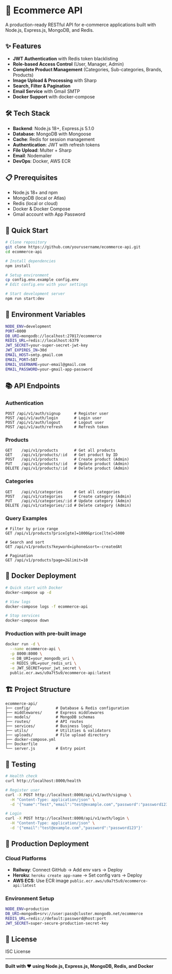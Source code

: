 # 🛒 Ecommerce API

A production-ready RESTful API for e-commerce applications built with Node.js, Express.js, MongoDB, and Redis.

## ✨ Features

- **JWT Authentication** with Redis token blacklisting
- **Role-based Access Control** (User, Manager, Admin)
- **Complete Product Management** (Categories, Sub-categories, Brands, Products)
- **Image Upload & Processing** with Sharp
- **Search, Filter & Pagination**
- **Email Service** with Gmail SMTP
- **Docker Support** with docker-compose

## 🛠️ Tech Stack

- **Backend**: Node.js 18+, Express.js 5.1.0
- **Database**: MongoDB with Mongoose
- **Cache**: Redis for session management
- **Authentication**: JWT with refresh tokens
- **File Upload**: Multer + Sharp
- **Email**: Nodemailer
- **DevOps**: Docker, AWS ECR

## 📋 Prerequisites

- Node.js 18+ and npm
- MongoDB (local or Atlas)
- Redis (local or cloud)
- Docker & Docker Compose
- Gmail account with App Password

## 🚀 Quick Start

```bash
# Clone repository
git clone https://github.com/yourusername/ecommerce-api.git
cd ecommerce-api

# Install dependencies
npm install

# Setup environment
cp config.env.example config.env
# Edit config.env with your settings

# Start development server
npm run start:dev
```

## 🔧 Environment Variables

```bash
NODE_ENV=development
PORT=8000
DB_URI=mongodb://localhost:27017/ecommerce
REDIS_URL=redis://localhost:6379
JWT_SECRET=your-super-secret-jwt-key
JWT_EXPIRES_IN=30d
EMAIL_HOST=smtp.gmail.com
EMAIL_PORT=587
EMAIL_USERNAME=your-email@gmail.com
EMAIL_PASSWORD=your-gmail-app-password
```

## 📚 API Endpoints

### Authentication
```http
POST /api/v1/auth/signup      # Register user
POST /api/v1/auth/login       # Login user
POST /api/v1/auth/logout      # Logout user
POST /api/v1/auth/refresh     # Refresh token
```

### Products
```http
GET    /api/v1/products       # Get all products
GET    /api/v1/products/:id   # Get product by ID
POST   /api/v1/products       # Create product (Admin)
PUT    /api/v1/products/:id   # Update product (Admin)
DELETE /api/v1/products/:id   # Delete product (Admin)
```

### Categories
```http
GET    /api/v1/categories     # Get all categories
POST   /api/v1/categories     # Create category (Admin)
PUT    /api/v1/categories/:id # Update category (Admin)
DELETE /api/v1/categories/:id # Delete category (Admin)
```

### Query Examples
```http
# Filter by price range
GET /api/v1/products?price[gte]=1000&price[lte]=5000

# Search and sort
GET /api/v1/products?keyword=iphone&sort=-createdAt

# Pagination
GET /api/v1/products?page=2&limit=10
```

## 🐳 Docker Deployment

```bash
# Quick start with Docker
docker-compose up -d

# View logs
docker-compose logs -f ecommerce-api

# Stop services
docker-compose down
```

### Production with pre-built image
```bash
docker run -d \
  --name ecommerce-api \
  -p 8000:8000 \
  -e DB_URI=your_mongodb_uri \
  -e REDIS_URL=your_redis_uri \
  -e JWT_SECRET=your_jwt_secret \
  public.ecr.aws/u9a7t5u9/ecommerce-api:latest
```

## 🏗️ Project Structure

```
ecommerce-api/
├── config/           # Database & Redis configuration
├── middlewares/      # Express middlewares
├── models/           # MongoDB schemas
├── routes/           # API routes
├── services/         # Business logic
├── utils/            # Utilities & validators
├── uploads/          # File upload directory
├── docker-compose.yml
├── Dockerfile
└── server.js         # Entry point
```

## 🧪 Testing

```bash
# Health check
curl http://localhost:8000/health

# Register user
curl -X POST http://localhost:8000/api/v1/auth/signup \
  -H "Content-Type: application/json" \
  -d '{"name":"Test","email":"test@example.com","password":"password123","passwordConfirm":"password123"}'

# Login
curl -X POST http://localhost:8000/api/v1/auth/login \
  -H "Content-Type: application/json" \
  -d '{"email":"test@example.com","password":"password123"}'
```

## 🚀 Production Deployment

### Cloud Platforms
- **Railway**: Connect GitHub → Add env vars → Deploy
- **Heroku**: `heroku create app-name` → Set config vars → Deploy
- **AWS ECS**: Use ECR image `public.ecr.aws/u9a7t5u9/ecommerce-api:latest`

### Environment Setup
```bash
NODE_ENV=production
DB_URI=mongodb+srv://user:pass@cluster.mongodb.net/ecommerce
REDIS_URL=redis://default:password@host:port
JWT_SECRET=super-secure-production-secret-key
```

## 📄 License

ISC License

---

**Built with ❤️ using Node.js, Express.js, MongoDB, Redis, and Docker**
